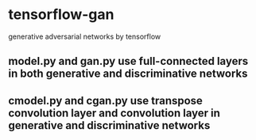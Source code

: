 # tensorflow-gan
generative adversarial networks by tensorflow
## model.py and gan.py use full-connected layers in both generative and discriminative networks
## cmodel.py and cgan.py use transpose convolution layer and convolution layer in generative and discriminative networks
